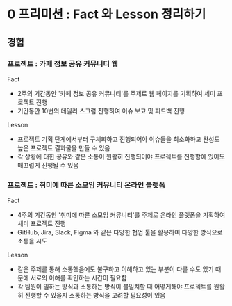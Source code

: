 # 0 프리미션 : Fact 와 Lesson 정리하기

## 경험

  ### 프로젝트 : 카페 정보 공유 커뮤니티 웹

  Fact
  - 2주의 기간동안 '카페 정보 공유 커뮤니티'를 주제로 웹 페이지를 기획하여 세미 프로젝트 진행
  - 기간동안 10번의 데일리 스크럼 진행하여 이슈 보고 및 피드백 진행

  Lesson
  - 프로젝트 기획 단계에서부터 구체화하고 진행되어야 이슈들을 최소화하고 완성도 높은 프로젝트 결과물을 만들 수 있음
  - 각 상황에 대한 공유와 같은 소통이 원활히 진행되어야 프로젝트를 진행함에 있어도 매끄럽게 진행될 수 있음


  ### 프로젝트 : 취미에 따른 소모임 커뮤니티 온라인 플랫폼

  Fact
  - 4주의 기간동안 '취미에 따른 소모임 커뮤니티'를 주제로 온라인 플랫폼을 기획하여 세미 프로젝트 진행
  - GitHub, Jira, Slack, Figma 와 같은 다양한 협업 툴을 활용하여 다양한 방식으로 소통을 시도
  
  Lesson
  - 같은 주제를 통해 소통했음에도 불구하고 이해하고 있는 부분이 다를 수도 있기 때문에 서로의 이해를 확인하는 시간이 필요함
  - 각 팀원이 일하는 방식과 소통하는 방식이 불일치할 때 어떻게해야 프로젝트를 원활히 진행할 수 있을지 소통하는 방식을 고려할 필요성이 있음  